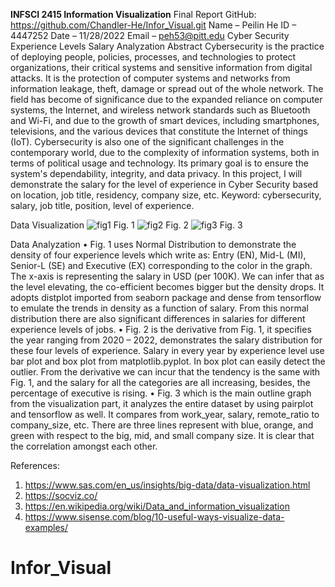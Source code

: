 **INFSCI 2415 Information Visualization**
Final Report
GitHub: https://github.com/Chandler-He/Infor_Visual.git
Name – Peilin He
ID – 4447252
Date – 11/28/2022
Email – peh53@pitt.edu
Cyber Security Experience Levels Salary Analyzation
Abstract
Cybersecurity is the practice of deploying people, policies, processes, and technologies to protect organizations, their critical systems and sensitive information from digital attacks. It is the protection of computer systems and networks from information leakage, theft, damage or spread out of the whole network. The field has become of significance due to the expanded reliance on computer systems, the Internet, and wireless network standards such as Bluetooth and Wi-Fi, and due to the growth of smart devices, including smartphones, televisions, and the various devices that constitute the Internet of things (IoT). Cybersecurity is also one of the significant challenges in the contemporary world, due to the complexity of information systems, both in terms of political usage and technology. Its primary goal is to ensure the system's dependability, integrity, and data privacy. In this project, I will demonstrate the salary for the level of experience in Cyber Security based on location, job title, residency, company size, etc.
Keyword: cybersecurity, salary, job title, position, level of experience.

Data Visualization
![fig1](https://github.com/Chandler-He/Infor_Visual/blob/main/output_3_2.png)
Fig. 1
![fig2](https://github.com/Chandler-He/Infor_Visual/blob/main/output_4_0.png)
Fig. 2
![fig3](https://github.com/Chandler-He/Infor_Visual/blob/main/output_5_1.png)
Fig. 3

Data Analyzation
•	Fig. 1 uses Normal Distribution to demonstrate the density of four experience levels which write as: Entry (EN), Mid-L (MI), Senior-L (SE) and Executive (EX) corresponding to the color in the graph. The x-axis is representing the salary in USD (per 100K). We can infer that as the level elevating, the co-efficient becomes bigger but the density drops. It adopts distplot imported from seaborn package and dense from tensorflow to emulate the trends in density as a function of salary. From this normal distribution there are also significant differences in salaries for different experience levels of jobs.
•	Fig. 2 is the derivative from Fig. 1, it specifies the year ranging from 2020 – 2022, demonstrates the salary distribution for these four levels of experience. Salary in every year by experience level use bar plot and box plot from matplotlib.pyplot. In box plot can easily detect the outlier. From the derivative we can incur that the tendency is the same with Fig. 1, and the salary for all the categories are all increasing, besides, the percentage of executive is rising.
•	Fig. 3 which is the main outline graph from the visualization part, it analyzes the entire dataset by using pairplot and tensorflow as well. It compares from work_year, salary, remote_ratio to company_size, etc. There are three lines represent with blue, orange, and green with respect to the big, mid, and small company size. It is clear that the correlation amongst each other.



References:
1.	https://www.sas.com/en_us/insights/big-data/data-visualization.html
2.	https://socviz.co/
3.	https://en.wikipedia.org/wiki/Data_and_information_visualization
4.	https://www.sisense.com/blog/10-useful-ways-visualize-data-examples/

# Infor_Visual
